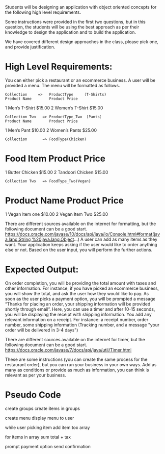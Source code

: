 Students will be designing an application with object oriented concepts for the following high level requirements. 

Some instructions were provided in the first two questions, but in this question, the students will be using the best approach as per their knowledge to design the application and to build the application. 

We have covered different design approaches in the class, please pick one, and provide justification.

# High Level Requirements:
You can either pick a restaurant or an ecommerce business. 
A user will be provided a menu. The menu will be formatted as follows.

    Collection     =>   ProductType     (T-Shirts)
	Product Name		Product Price
1	Men’s T-Shirt		$15.00 
2	Women’s T-Shirt	    $15.00 

    Collection Two   => ProductType_Two  (Pants)
	Product Name		Product Price
1	Men’s Pant		    $10.00 
2	Women’s Pants	    $25.00 

<!-- OR -->

    Collection       => FoodType(Chicken)
#	Food Item		    Product Price
1	Butter Chicken	    $15.00 
2	Tandoori Chicken 	$15.00 

    Collection Two   => FoodType_Two(Vegan)
#	Product Name		Product Price
1	Vegan Item one	    $10.00 
2	Vegan Item Two	    $25.00 


There are different sources available on the internet for formatting, but the following document can be a good start.
https://docs.oracle.com/javase/10/docs/api/java/io/Console.html#format(java.lang.String,%20java.lang.Object...)
A user can add as many items as they want. Your application keeps asking if the user would like to order anything else or not. Based on the user input, you will perform the further actions.

# Expected Output:

On order completion, you will be providing the total amount with taxes and other information. 
For instance, if you have picked an ecommerce business, you will show the total, and ask the user how they would like to pay. As soon as the user picks a payment option, you will be prompted a message “Thanks for placing an order, your shipping information will be provided shortly through email”. 
Here, you can use a timer and after 10-15 seconds, you will be displaying the receipt with shipping information.
You add any relevant information on a receipt. 
For instance: a receipt number, order number, some shipping information (Tracking number, and a message "your order	will be delivered in 3-4 days")

There are different sources available on the internet for timer, but the following document can be a good start.
https://docs.oracle.com/javase/7/docs/api/java/util/Timer.html

These are some instructions (you can create the same process for the restaurant order), but you can run your business in your own ways. 
Add as many as conditions or provide as much as information, you can think is relevant as per your business.

# Pseudo Code


create groups
create items in groups


create menu
display menu to user


while user picking item
    add item too array


for items in array
    sum total + tax


prompt payment option
send confirmation